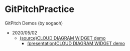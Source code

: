 # GitPitchPractice

GitPitch Demos (by sogaoh)


- 2020/05/02
    - [(source)CLOUD DIAGRAM WIDGET demo](https://github.com/sogaoh/GitPitchPractice/tree/master/20200502-cloud-diagrams)
        - [(presentation)CLOUD DIAGRAM WIDGET demo](https://gitpitch.com/sogaoh/GitPtichPractice?p=20200502-cloud-diagrams)
